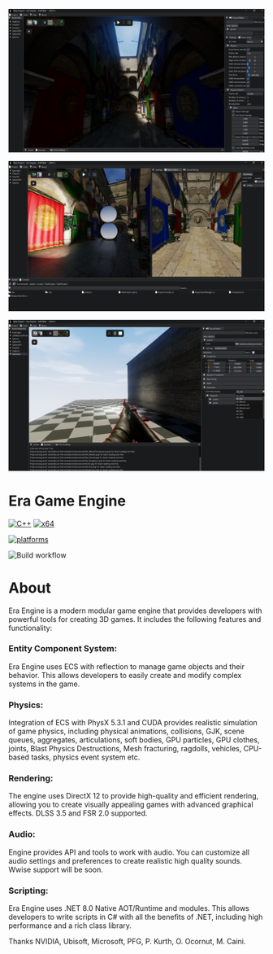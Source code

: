 
![EraEngine Logo](https://github.com/EldarMuradov/EldarMuradov/blob/a4d76f9ec241f35d76237f3e637cbf1921de5d2d/Editor.png)

![EraEngine Logo](https://github.com/EldarMuradov/EldarMuradov/blob/99a6272b7b5f123c8f20b7c39f773714f79810cd/MESH_EDITOR.png)

![EraEngine Logo](https://github.com/EldarMuradov/EldarMuradov/blob/56c453501a5edb8bdbd7747548e99b94ff188e14/AKT2.png)


# Era Game Engine

[![C++](https://img.shields.io/badge/language-C%2B%2B-%23f34b7d.svg?style=plastic)](https://en.wikipedia.org/wiki/C%2B%2B) 
[![x64](https://img.shields.io/badge/arch-x64-red.svg?style=plastic)](https://en.wikipedia.org/wiki/X64) 

<a href="https://github.com/EldarMuradov/EraEngine"><img alt="platforms" src="https://img.shields.io/badge/platforms-Windows-blue?style=flat-square"/></a>

![Build workflow](https://github.com/EldarMuradov/EraEngine/actions/workflows/cmake-windows-platform.yml/badge.svg)

# About

Era Engine is a modern modular game engine that provides developers with powerful tools for creating 3D games. It includes the following features and functionality:

### Entity Component System:
Era Engine uses ECS with reflection to manage game objects and their behavior. This allows developers to easily create and modify complex systems in the game.

### Physics: 
Integration of ECS with PhysX 5.3.1 and CUDA provides realistic simulation of game physics, including physical animations, collisions, GJK, scene queues, aggregates, articulations, soft bodies, GPU particles, GPU clothes, joints, Blast Physics Destructions, Mesh fracturing, ragdolls, vehicles, CPU-based tasks, physics event system etc.

### Rendering: 
The engine uses DirectX 12 to provide high-quality and efficient rendering, allowing you to create visually appealing games with advanced graphical effects. DLSS 3.5 and FSR 2.0 supported.

### Audio:
Engine provides API and tools to work with audio. You can customize all audio settings and preferences to create realistic high quality sounds. Wwise support will be soon.

### Scripting: 
Era Engine uses .NET 8.0 Native AOT/Runtime and modules. This allows developers to write scripts in C# with all the benefits of .NET, including high performance and a rich class library.



Thanks NVIDIA, Ubisoft, Microsoft, PFG, P. Kurth, O. Ocornut, M. Caini.

